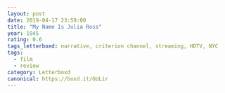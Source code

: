 ```yaml
---
layout: post 
date: 2019-04-17 23:59:00
title: "My Name Is Julia Ross"
year: 1945
rating: 0.6
tags_letterboxd: narrative, criterion channel, streaming, HDTV, NYC
tags:
  - film
  - review
category: Letterboxd
canonical: https://boxd.it/GULir
---
```

